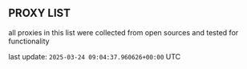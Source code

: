 ## PROXY LIST

all proxies in this list were collected from open sources and tested for functionality

last update: `2025-03-24 09:04:37.960626+00:00` UTC